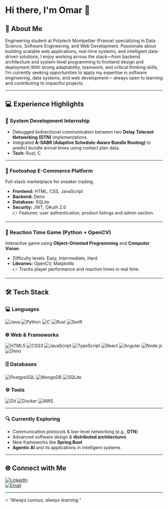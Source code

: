 # Hi there, I'm Omar 👋

## 🚀 About Me
Engineering student at Polytech Montpellier (France) specializing in Data Science, Software Engineering, and Web Development. Passionate about building scalable web applications, real-time systems, and intelligent data-driven solutions, I enjoy working across the stack—from backend architecture and system-level programming to frontend design and deployment.With strong adaptability, teamwork, and critical thinking skills, I’m currently seeking opportunities to apply my expertise in software engineering, data systems, and web development— always open to learning and contributing to impactful projects. 

---
## 💻 Experience Highlights

### 🔹 System Development Internship
- Debugged bidirectional communication between two **Delay Tolerant Networking (DTN)** implementations.  
- Integrated **A-SABR (Adaptive Schedule-Aware Bundle Routing)** to predict bundle arrival times using contact plan data.  
- **Tech:** Rust, C  

---


### 🔹 Footoshop E-Commerce Platform
Full-stack marketplace for sneaker trading.  
- **Frontend:** HTML, CSS, JavaScript  
- **Backend:** Deno  
- **Database:** SQLite  
- **Security:** JWT, OAuth 2.0   
👉 Features: user authentication, product listings and admin section.

---

### 🔹 Reaction Time Game (Python + OpenCV)
Interactive game using **Object-Oriented Programming** and **Computer Vision**.  
- Difficulty levels: Easy, Intermediate, Hard  
- **Libraries:** OpenCV, Matplotlib  
👉 Tracks player performance and reaction times in real time.

---


## 🛠️ Tech Stack

### 💻 Languages
![Java](https://img.shields.io/badge/Java-ED8B00?style=for-the-badge&logo=java&logoColor=white)
![Python](https://img.shields.io/badge/Python-3776AB?style=for-the-badge&logo=python&logoColor=white)
![C](https://img.shields.io/badge/C-00599C?style=for-the-badge&logo=c&logoColor=white)
![Rust](https://img.shields.io/badge/Rust-000000?style=for-the-badge&logo=rust&logoColor=white)
![Swift](https://img.shields.io/badge/Swift-FA7343?style=for-the-badge&logo=swift&logoColor=white)

### 🌐 Web & Frameworks
![HTML5](https://img.shields.io/badge/HTML5-E34F26?style=for-the-badge&logo=html5&logoColor=white)
![CSS3](https://img.shields.io/badge/CSS3-1572B6?style=for-the-badge&logo=css3&logoColor=white)
![JavaScript](https://img.shields.io/badge/JavaScript-F7DF1E?style=for-the-badge&logo=javascript&logoColor=black)
![TypeScript](https://img.shields.io/badge/TypeScript-007ACC?style=for-the-badge&logo=typescript&logoColor=white)
![React](https://img.shields.io/badge/React-20232A?style=for-the-badge&logo=react&logoColor=61DAFB)
![Angular](https://img.shields.io/badge/Angular-DD0031?style=for-the-badge&logo=angular&logoColor=white)
![Node.js](https://img.shields.io/badge/Node.js-43853D?style=for-the-badge&logo=node.js&logoColor=white)
![Deno](https://img.shields.io/badge/Deno-000000?style=for-the-badge&logo=deno&logoColor=white)

### 🗄️ Databases
![PostgreSQL](https://img.shields.io/badge/PostgreSQL-316192?style=for-the-badge&logo=postgresql&logoColor=white)
![MongoDB](https://img.shields.io/badge/MongoDB-4EA94B?style=for-the-badge&logo=mongodb&logoColor=white)
![SQLite](https://img.shields.io/badge/SQLite-07405E?style=for-the-badge&logo=sqlite&logoColor=white)

### ⚙️ Tools
![Git](https://img.shields.io/badge/Git-F05032?style=for-the-badge&logo=git&logoColor=white)
![Docker](https://img.shields.io/badge/Docker-2496ED?style=for-the-badge&logo=docker&logoColor=white)
![AWS](https://img.shields.io/badge/AWS-232F3E?style=for-the-badge&logo=amazon-aws&logoColor=white)

---

### 🔍 Currently Exploring  
- Communication protocols & low-level networking (e.g., **DTN**)  
- Advanced software design & **distributed architectures**  
- New frameworks like **Spring Boot**  
- **Agentic AI** and its applications in intelligent systems  

---

## 🌐 Connect with Me

[![LinkedIn](https://img.shields.io/badge/LinkedIn-0A66C2?style=for-the-badge&logo=linkedin&logoColor=white)](https://www.linkedin.com/in/omar-husseinn)  
[![Email](https://img.shields.io/badge/Email-D14836?style=for-the-badge&logo=gmail&logoColor=white)](mailto:hussein.omarsamy@gmail.com)

---

⭐️ *"Always curious, always learning."*  
